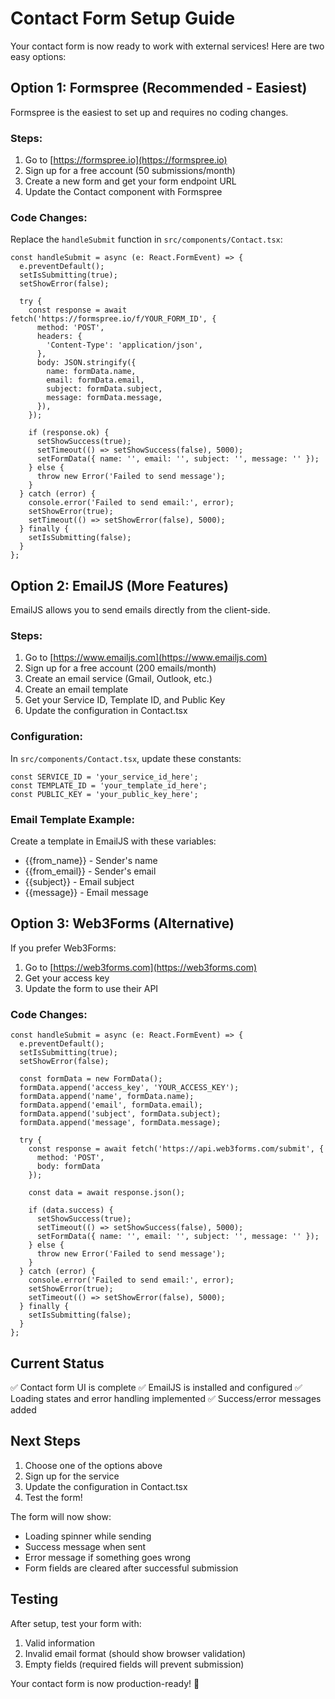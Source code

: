 # Contact Form Setup Guide

Your contact form is now ready to work with external services! Here are two easy options:

## Option 1: Formspree (Recommended - Easiest)

Formspree is the easiest to set up and requires no coding changes.

### Steps:
1. Go to [https://formspree.io](https://formspree.io)
2. Sign up for a free account (50 submissions/month)
3. Create a new form and get your form endpoint URL
4. Update the Contact component with Formspree

### Code Changes:
Replace the `handleSubmit` function in `src/components/Contact.tsx`:

```tsx
const handleSubmit = async (e: React.FormEvent) => {
  e.preventDefault();
  setIsSubmitting(true);
  setShowError(false);
  
  try {
    const response = await fetch('https://formspree.io/f/YOUR_FORM_ID', {
      method: 'POST',
      headers: {
        'Content-Type': 'application/json',
      },
      body: JSON.stringify({
        name: formData.name,
        email: formData.email,
        subject: formData.subject,
        message: formData.message,
      }),
    });

    if (response.ok) {
      setShowSuccess(true);
      setTimeout(() => setShowSuccess(false), 5000);
      setFormData({ name: '', email: '', subject: '', message: '' });
    } else {
      throw new Error('Failed to send message');
    }
  } catch (error) {
    console.error('Failed to send email:', error);
    setShowError(true);
    setTimeout(() => setShowError(false), 5000);
  } finally {
    setIsSubmitting(false);
  }
};
```

## Option 2: EmailJS (More Features)

EmailJS allows you to send emails directly from the client-side.

### Steps:
1. Go to [https://www.emailjs.com](https://www.emailjs.com)
2. Sign up for a free account (200 emails/month)
3. Create an email service (Gmail, Outlook, etc.)
4. Create an email template
5. Get your Service ID, Template ID, and Public Key
6. Update the configuration in Contact.tsx

### Configuration:
In `src/components/Contact.tsx`, update these constants:

```tsx
const SERVICE_ID = 'your_service_id_here';
const TEMPLATE_ID = 'your_template_id_here';  
const PUBLIC_KEY = 'your_public_key_here';
```

### Email Template Example:
Create a template in EmailJS with these variables:
- {{from_name}} - Sender's name
- {{from_email}} - Sender's email
- {{subject}} - Email subject
- {{message}} - Email message

## Option 3: Web3Forms (Alternative)

If you prefer Web3Forms:

1. Go to [https://web3forms.com](https://web3forms.com)
2. Get your access key
3. Update the form to use their API

### Code Changes:
```tsx
const handleSubmit = async (e: React.FormEvent) => {
  e.preventDefault();
  setIsSubmitting(true);
  setShowError(false);
  
  const formData = new FormData();
  formData.append('access_key', 'YOUR_ACCESS_KEY');
  formData.append('name', formData.name);
  formData.append('email', formData.email);
  formData.append('subject', formData.subject);
  formData.append('message', formData.message);

  try {
    const response = await fetch('https://api.web3forms.com/submit', {
      method: 'POST',
      body: formData
    });

    const data = await response.json();

    if (data.success) {
      setShowSuccess(true);
      setTimeout(() => setShowSuccess(false), 5000);
      setFormData({ name: '', email: '', subject: '', message: '' });
    } else {
      throw new Error('Failed to send message');
    }
  } catch (error) {
    console.error('Failed to send email:', error);
    setShowError(true);
    setTimeout(() => setShowError(false), 5000);
  } finally {
    setIsSubmitting(false);
  }
};
```

## Current Status

✅ Contact form UI is complete
✅ EmailJS is installed and configured
✅ Loading states and error handling implemented
✅ Success/error messages added

## Next Steps

1. Choose one of the options above
2. Sign up for the service
3. Update the configuration in Contact.tsx
4. Test the form!

The form will now show:
- Loading spinner while sending
- Success message when sent
- Error message if something goes wrong
- Form fields are cleared after successful submission

## Testing

After setup, test your form with:
1. Valid information
2. Invalid email format (should show browser validation)
3. Empty fields (required fields will prevent submission)

Your contact form is now production-ready! 🚀
